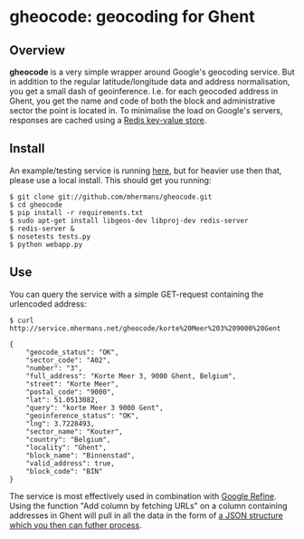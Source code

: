 # gheocode: geocoding for Ghent

## Overview

**gheocode** is a very simple wrapper around Google's geocoding service. But in addition to the regular latitude/longitude data and address normalisation, you get a small dash of geoinference. I.e. for each geocoded address in Ghent, you get the name and code of both the block and administrative sector the point is located in. To minimalise the load on Google's servers, responses are cached using a [Redis key-value store](http://redis.io/).

## Install

An example/testing service is running [here](http://service.mhermans.net/gheocode), but for heavier use then that, please use a local install. This should get you running:

    $ git clone git://github.com/mhermans/gheocode.git
    $ cd gheocode
    $ pip install -r requirements.txt
    $ sudo apt-get install libgeos-dev libproj-dev redis-server
    $ redis-server &
    $ nosetests tests.py
    $ python webapp.py

## Use

You can query the service with a simple GET-request containing the urlencoded address:

    $ curl http://service.mhermans.net/gheocode/korte%20Meer%203%209000%20Gent
    
    {
        "geocode_status": "OK", 
        "sector_code": "A02", 
        "number": "3", 
        "full_address": "Korte Meer 3, 9000 Ghent, Belgium", 
        "street": "Korte Meer", 
        "postal_code": "9000", 
        "lat": 51.0513082, 
        "query": "korte Meer 3 9000 Gent", 
        "geoinference_status": "OK", 
        "lng": 3.7228493, 
        "sector_name": "Kouter", 
        "country": "Belgium", 
        "locality": "Ghent", 
        "block_name": "Binnenstad", 
        "valid_address": true, 
        "block_code": "BIN"
    }

The service is most effectively used in combination with [Google Refine](http://code.google.com/p/google-refine/). Using the function "Add column by fetching URLs" on a column containing addresses in Ghent will pull in all the data in the form of [a JSON structure which you then can futher process](http://code.google.com/p/google-refine/wiki/FetchingURLsFromWebServices).
